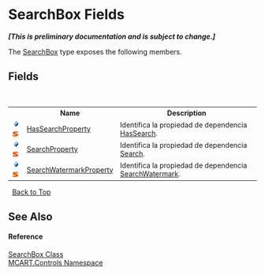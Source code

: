 # SearchBox Fields
 _**\[This is preliminary documentation and is subject to change.\]**_

The <a href="21638864-43a2-3a2d-f2c7-4a82a05540ba">SearchBox</a> type exposes the following members.


## Fields
&nbsp;<table><tr><th></th><th>Name</th><th>Description</th></tr><tr><td>![Public field](media/pubfield.gif "Public field")![Static member](media/static.gif "Static member")</td><td><a href="6f6011b8-d226-131b-07fd-a01c99b74bd9">HasSearchProperty</a></td><td>
Identifica la propiedad de dependencia <a href="2bb07c09-855b-f661-6568-873979e2e547">HasSearch</a>.</td></tr><tr><td>![Public field](media/pubfield.gif "Public field")![Static member](media/static.gif "Static member")</td><td><a href="4a806e96-15b4-b3cc-f28e-a48b412005c1">SearchProperty</a></td><td>
Identifica la propiedad de dependencia <a href="a4565825-8796-ae44-a6a9-1ff8d895924f">Search</a>.</td></tr><tr><td>![Public field](media/pubfield.gif "Public field")![Static member](media/static.gif "Static member")</td><td><a href="35bf4604-1385-2581-2c43-a520e50fabaa">SearchWatermarkProperty</a></td><td>
Identifica la propiedad de dependencia <a href="883d4891-55db-b594-1ca2-419ac5d18ae5">SearchWatermark</a>.</td></tr></table>&nbsp;
<a href="#searchbox-fields">Back to Top</a>

## See Also


#### Reference
<a href="21638864-43a2-3a2d-f2c7-4a82a05540ba">SearchBox Class</a><br /><a href="1c9d7a8e-81d4-838a-f87d-7379b253b6ce">MCART.Controls Namespace</a><br />